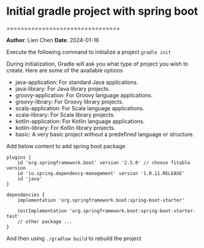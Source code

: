 # Initial gradle project with spring boot
================================

**Author**: Lien Chen  **Date**: 2024-01-16

Execute the following command to initialize a project
`gradle init`

During initialization, Gradle will ask you what type of project you wish to create. Here are some of the available options

* java-application: For standard Java applications.
* java-library: For Java library projects.
* groovy-application: For Groovy language applications.
* groovy-library: For Groovy library projects.
* scala-application: For Scala language applications.
* scala-library: For Scala library projects.
* kotlin-application: For Kotlin language applications.
* kotlin-library: For Kotlin library projects.
* basic: A very basic project without a predefined language or structure.


Add below content to add spring boot package
```gradle=
plugins {
    id 'org.springframework.boot' version '2.5.0' // choose fitable version
    id 'io.spring.dependency-management' version '1.0.11.RELEASE'
    id 'java'
}

dependencies {
    implementation 'org.springframework.boot:spring-boot-starter'

    testImplementation 'org.springframework.boot:spring-boot-starter-test'
    // other package ...
}

```
And then using `./gradlew build` to rebuild the project
